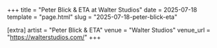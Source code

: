 +++
title = "Peter Blick & ETA at Walter Studios"
date = 2025-07-18
template = "page.html"
slug = "2025-07-18-peter-blick-eta"

[extra]
artist = "Peter Blick & ETA"
venue = "Walter Studios"
venue_url = "https://walterstudios.com/"
+++
